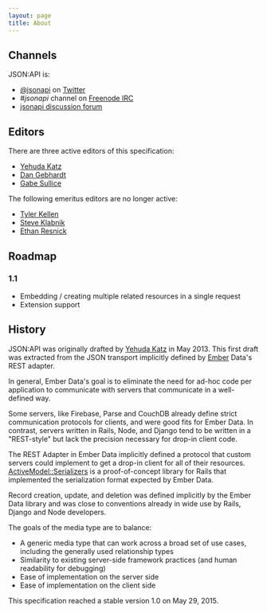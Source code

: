 ```yaml
---
layout: page
title: About
---
```


## <a href="#channels" id="channels" class="headerlink"></a> Channels

JSON:API is:

  * [@jsonapi](http://twitter.com/jsonapi) on
[Twitter](http://twitter.com)
  * _#jsonapi_ channel on [Freenode IRC](http://freenode.net)
  * [jsonapi discussion forum](http://discuss.jsonapi.org)

## <a href="#editors" id="editors" class="headerlink"></a> Editors

There are three active editors of this specification:

- [Yehuda Katz](http://twitter.com/wycats)
- [Dan Gebhardt](http://twitter.com/dgeb)
- [Gabe Sullice](http://twitter.com/gabesullice)

The following emeritus editors are no longer active:

- [Tyler Kellen](http://twitter.com/tkellen)
- [Steve Klabnik](http://twitter.com/steveklabnik)
- [Ethan Resnick](http://twitter.com/ethanresnick)

## <a href="#roadmap" id="roadmap" class="headerlink"></a> Roadmap

### <a href="#roadmap-1-1" id="roadmap-1-1" class="headerlink"></a> 1.1

* Embedding / creating multiple related resources in a single request
* Extension support

## <a href="#history" id="history" class="headerlink"></a> History

JSON:API was originally drafted by [Yehuda Katz](http://twitter.com/wycats)
in May 2013. This first draft was extracted from the JSON transport
implicitly defined by [Ember](http://emberjs.com/) Data's REST adapter.

In general, Ember Data's goal is to eliminate the need for ad-hoc code
per application to communicate with servers that communicate in a
well-defined way.

Some servers, like Firebase, Parse and CouchDB already define strict
communication protocols for clients, and were good fits for Ember Data.
In contrast, servers written in Rails, Node, and Django tend to be
written in a "REST-style" but lack the precision necessary for drop-in
client code.

The REST Adapter in Ember Data implicitly defined a protocol that
custom servers could implement to get a drop-in client for all of their
resources. [ActiveModel::Serializers][1] is a proof-of-concept library
for Rails that implemented the serialization format expected by Ember
Data.

[1]: https://github.com/rails-api/active_model_serializers

Record creation, update, and deletion was defined implicitly by the
Ember Data library and was close to conventions already in wide use by
Rails, Django and Node developers.

The goals of the media type are to balance:

* A generic media type that can work across a broad set of use cases,
  including the generally used relationship types
* Similarity to existing server-side framework practices (and human
  readability for debugging)
* Ease of implementation on the server side
* Ease of implementation on the client side

This specification reached a stable version 1.0 on May 29, 2015.
